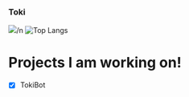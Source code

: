 ### Toki

![](https://github-readme-stats.vercel.app/api?username=olliwes&show_icons=true&theme=radical)/n
![Top Langs](https://github-readme-stats.vercel.app/api/top-langs/?username=olliwes&layout=compact&theme=radical)

# Projects I am working on!

- [x] TokiBot
